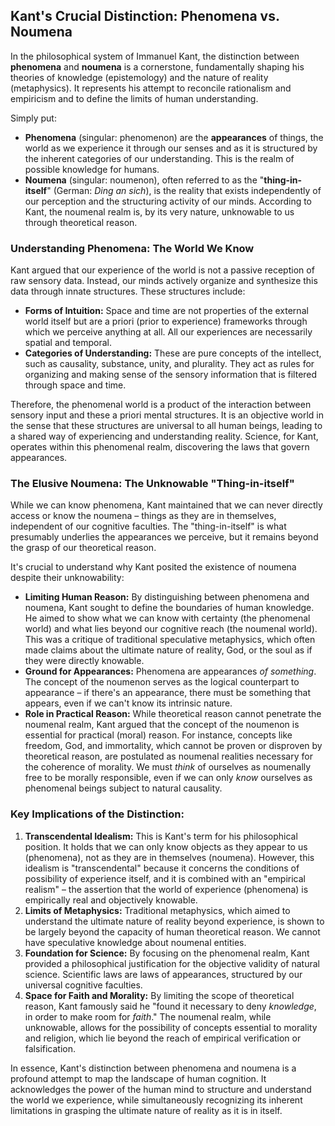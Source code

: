 ## Kant's Crucial Distinction: Phenomena vs. Noumena

In the philosophical system of Immanuel Kant, the distinction between **phenomena** and **noumena** is a cornerstone, fundamentally shaping his theories of knowledge (epistemology) and the nature of reality (metaphysics). It represents his attempt to reconcile rationalism and empiricism and to define the limits of human understanding.

Simply put:

- **Phenomena** (singular: phenomenon) are the **appearances** of things, the world as we experience it through our senses and as it is structured by the inherent categories of our understanding. This is the realm of possible knowledge for humans.
- **Noumena** (singular: noumenon), often referred to as the "**thing-in-itself**" (German: _Ding an sich_), is the reality that exists independently of our perception and the structuring activity of our minds. According to Kant, the noumenal realm is, by its very nature, unknowable to us through theoretical reason.

### Understanding Phenomena: The World We Know

Kant argued that our experience of the world is not a passive reception of raw sensory data. Instead, our minds actively organize and synthesize this data through innate structures. These structures include:

- **Forms of Intuition:** Space and time are not properties of the external world itself but are a priori (prior to experience) frameworks through which we perceive anything at all. All our experiences are necessarily spatial and temporal.
- **Categories of Understanding:** These are pure concepts of the intellect, such as causality, substance, unity, and plurality. They act as rules for organizing and making sense of the sensory information that is filtered through space and time.

Therefore, the phenomenal world is a product of the interaction between sensory input and these a priori mental structures. It is an objective world in the sense that these structures are universal to all human beings, leading to a shared way of experiencing and understanding reality. Science, for Kant, operates within this phenomenal realm, discovering the laws that govern appearances.

### The Elusive Noumena: The Unknowable "Thing-in-itself"

While we can know phenomena, Kant maintained that we can never directly access or know the noumena – things as they are in themselves, independent of our cognitive faculties. The "thing-in-itself" is what presumably underlies the appearances we perceive, but it remains beyond the grasp of our theoretical reason.

It's crucial to understand why Kant posited the existence of noumena despite their unknowability:

- **Limiting Human Reason:** By distinguishing between phenomena and noumena, Kant sought to define the boundaries of human knowledge. He aimed to show what we can know with certainty (the phenomenal world) and what lies beyond our cognitive reach (the noumenal world). This was a critique of traditional speculative metaphysics, which often made claims about the ultimate nature of reality, God, or the soul as if they were directly knowable.
- **Ground for Appearances:** Phenomena are appearances _of something_. The concept of the noumenon serves as the logical counterpart to appearance – if there's an appearance, there must be something that appears, even if we can't know its intrinsic nature.
- **Role in Practical Reason:** While theoretical reason cannot penetrate the noumenal realm, Kant argued that the concept of the noumenon is essential for practical (moral) reason. For instance, concepts like freedom, God, and immortality, which cannot be proven or disproven by theoretical reason, are postulated as noumenal realities necessary for the coherence of morality. We must _think_ of ourselves as noumenally free to be morally responsible, even if we can only _know_ ourselves as phenomenal beings subject to natural causality.

### Key Implications of the Distinction:

1. **Transcendental Idealism:** This is Kant's term for his philosophical position. It holds that we can only know objects as they appear to us (phenomena), not as they are in themselves (noumena). However, this idealism is "transcendental" because it concerns the conditions of possibility of experience itself, and it is combined with an "empirical realism" – the assertion that the world of experience (phenomena) is empirically real and objectively knowable.
2. **Limits of Metaphysics:** Traditional metaphysics, which aimed to understand the ultimate nature of reality beyond experience, is shown to be largely beyond the capacity of human theoretical reason. We cannot have speculative knowledge about noumenal entities.
3. **Foundation for Science:** By focusing on the phenomenal realm, Kant provided a philosophical justification for the objective validity of natural science. Scientific laws are laws of appearances, structured by our universal cognitive faculties.
4. **Space for Faith and Morality:** By limiting the scope of theoretical reason, Kant famously said he "found it necessary to deny _knowledge_, in order to make room for _faith_." The noumenal realm, while unknowable, allows for the possibility of concepts essential to morality and religion, which lie beyond the reach of empirical verification or falsification.

In essence, Kant's distinction between phenomena and noumena is a profound attempt to map the landscape of human cognition. It acknowledges the power of the human mind to structure and understand the world we experience, while simultaneously recognizing its inherent limitations in grasping the ultimate nature of reality as it is in itself.